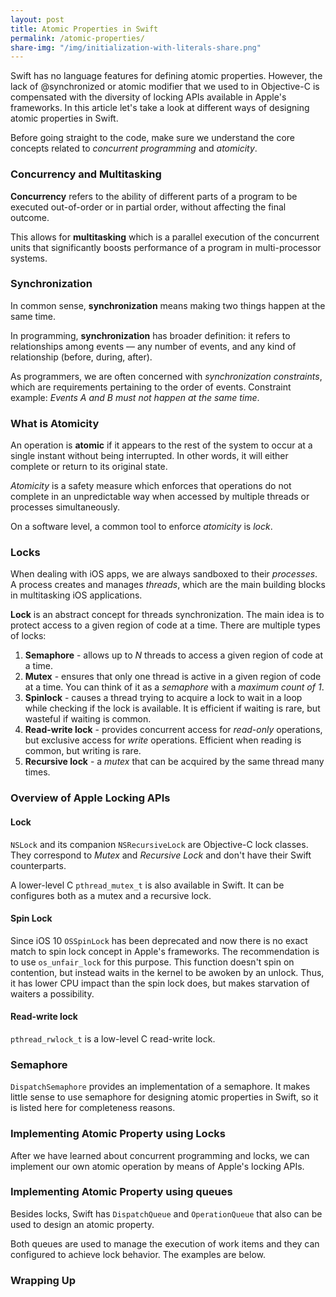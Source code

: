 ```yaml
---
layout: post
title: Atomic Properties in Swift
permalink: /atomic-properties/
share-img: "/img/initialization-with-literals-share.png"
---
```


Swift has no language features for defining atomic properties. However, the lack of @synchronized or atomic modifier that we used to in Objective-C is compensated with the diversity of locking APIs available in Apple's frameworks. In this article let's take a look at different ways of designing atomic properties in Swift.

Before going straight to the code, make sure we understand the core concepts related to *concurrent programming* and *atomicity*.

### Concurrency and Multitasking

**Concurrency** refers to the ability of different parts of a program to be executed out-of-order or in partial order, without affecting the final outcome. 

This allows for **multitasking** which is a parallel execution of the concurrent units that significantly boosts performance of a program in multi-processor systems.

### Synchronization

In common sense, **synchronization** means making two things happen at the same time. 

In programming, **synchronization** has broader definition: it refers to relationships among events — any number of events, and any kind of relationship (before, during, after).

As programmers, we are often concerned with *synchronization constraints*, which are requirements pertaining to the order of events. Constraint example: *Events A and B must not happen at the same time*.

### What is Atomicity

An operation is **atomic** if it appears to the rest of the system to occur at a single instant without being interrupted. In other words, it will either complete or return to its original state.

*Atomicity* is a safety measure which enforces that operations do not complete in an unpredictable way when accessed by multiple threads or processes simultaneously.

On a software level, a common tool to enforce *atomicity* is *lock*.

### Locks

When dealing with iOS apps, we are always sandboxed to their *processes*. A process creates and manages *threads*, which are the main building blocks in multitasking iOS applications.

**Lock** is an abstract concept for threads synchronization. The main idea is to protect access to a given region of code at a time. There are multiple types of locks:
1. **Semaphore** - allows up to *N* threads to access a given region of code at a time.
2. **Mutex** - ensures that only one thread is active in a given region of code at a time. You can think of it as a *semaphore* with a *maximum count of 1*.
3. **Spinlock** - causes a thread trying to acquire a lock to wait in a loop while checking if the lock is available. It is efficient if waiting is rare, but wasteful if waiting is common.
4. **Read-write lock** - provides concurrent access for *read-only* operations, but exclusive access for *write* operations. Efficient when reading is common, but writing is rare.
5. **Recursive lock** - a *mutex* that can be acquired by the same thread many times.

### Overview of Apple Locking APIs

#### Lock

`NSLock` and its companion `NSRecursiveLock` are Objective-C lock classes. They correspond to *Mutex* and *Recursive Lock* and don't have their Swift counterparts. 

A lower-level C `pthread_mutex_t` is also available in Swift. It can be configures both as a mutex and a recursive lock.

#### Spin Lock

Since iOS 10 `OSSpinLock` has been deprecated and now there is no exact match to spin lock concept in Apple's frameworks. The recommendation is to use `os_unfair_lock` for this purpose. This function doesn't spin on contention, but instead waits in the kernel to be awoken by an unlock. Thus, it has lower CPU impact than the spin lock does, but makes starvation of waiters a possibility.

#### Read-write lock

`pthread_rwlock_t` is a low-level C read-write lock.

### Semaphore

`DispatchSemaphore` provides an implementation of a semaphore. It makes little sense to use semaphore for designing atomic properties in Swift, so it is listed here for completeness reasons.

### Implementing Atomic Property using Locks

After we have learned about concurrent programming and locks, we can implement our own atomic operation by means of Apple's locking APIs.

<script src="https://gist.github.com/V8tr/57c7c6a79b51185005862a40d246117d.js"></script>

### Implementing Atomic Property using queues

Besides locks, Swift has `DispatchQueue` and `OperationQueue` that also can be used to design an atomic property.

Both queues are used to manage the execution of work items and they can configured to achieve lock behavior. The examples are below.

<script src="https://gist.github.com/V8tr/3db48858a62ebc15796c032c8ff68b6f.js"></script>

### Wrapping Up


